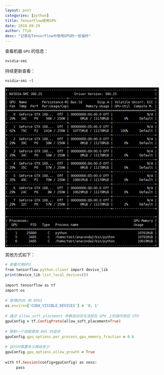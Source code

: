 ```yaml
---
layout: post
categories: [python]
title: TensorFlow使用GPU
date: 2018-09-29
author: TTyb
desc: "记录在TensorFlow中使用GPU的一些操作"
---
```


查看机器 `GPU` 的信息：

~~~ruby
nvidia-smi
~~~

持续更新查看：

~~~ruby
nvidia-smi -l
~~~

<p style="text-align:center"><img src="/static/postimage/python/gpu/20180929185107.png" class="img-responsive" style="display: block; margin-right: auto; margin-left: auto;"></p>

其他方式如下：

~~~ruby
# 查看可用GPU
from tensorflow.python.client import device_lib
print(device_lib.list_local_devices())

import tensorflow as tf
import os

# 使用GPU0 和 GPU1
os.environ['CUDA_VISIBLE_DEVICES'] = '0, 1'  

# 通过 allow_soft_placement 参数自动将无法放在 GPU 上的操作放回 CPU
gpuConfig = tf.ConfigProto(allow_soft_placement=True)

# 限制一个进程使用 60% 的显存
gpuConfig.gpu_options.per_process_gpu_memory_fraction = 0.6

# 运行时需要多少再给多少
gpuConfig.gpu_options.allow_growth = True  

with tf.Session(config=gpuConfig) as sess:
     pass
~~~
